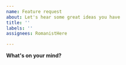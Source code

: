 ```yaml
---
name: Feature request
about: Let's hear some great ideas you have
title: ''
labels: ''
assignees: RomanistHere

---
```


**What's on your mind?**
